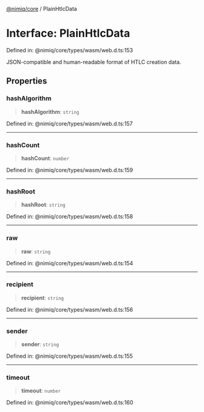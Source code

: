 [@nimiq/core](../globals.md) / PlainHtlcData

# Interface: PlainHtlcData

Defined in: @nimiq/core/types/wasm/web.d.ts:153

JSON-compatible and human-readable format of HTLC creation data.

## Properties

### hashAlgorithm

> **hashAlgorithm**: `string`

Defined in: @nimiq/core/types/wasm/web.d.ts:157

***

### hashCount

> **hashCount**: `number`

Defined in: @nimiq/core/types/wasm/web.d.ts:159

***

### hashRoot

> **hashRoot**: `string`

Defined in: @nimiq/core/types/wasm/web.d.ts:158

***

### raw

> **raw**: `string`

Defined in: @nimiq/core/types/wasm/web.d.ts:154

***

### recipient

> **recipient**: `string`

Defined in: @nimiq/core/types/wasm/web.d.ts:156

***

### sender

> **sender**: `string`

Defined in: @nimiq/core/types/wasm/web.d.ts:155

***

### timeout

> **timeout**: `number`

Defined in: @nimiq/core/types/wasm/web.d.ts:160
